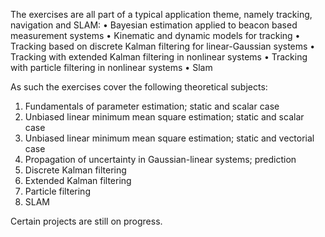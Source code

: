 The exercises are all part of a typical application theme, namely tracking, navigation and SLAM:
• Bayesian estimation applied to beacon based measurement systems
• Kinematic and dynamic models for tracking
• Tracking based on discrete Kalman filtering for linear-Gaussian systems
• Tracking with extended Kalman filtering in nonlinear systems
• Tracking with particle filtering in nonlinear systems
• Slam

As such the exercises cover the following theoretical subjects:
1. Fundamentals of parameter estimation; static and scalar case
2. Unbiased linear minimum mean square estimation; static and scalar case
3. Unbiased linear minimum mean square estimation; static and vectorial case
4. Propagation of uncertainty in Gaussian-linear systems; prediction
5. Discrete Kalman filtering
6. Extended Kalman filtering
7. Particle filtering
8. SLAM

Certain projects are still on progress.
